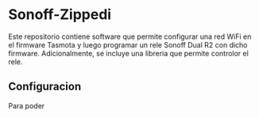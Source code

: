 # Sonoff-Zippedi

Este repositorio contiene software que permite configurar una red WiFi en el firmware Tasmota y luego programar un rele Sonoff Dual R2 con dicho firmware. Adicionalmente, se incluye una libreria que permite controlor el rele.

## Configuracion

Para poder 